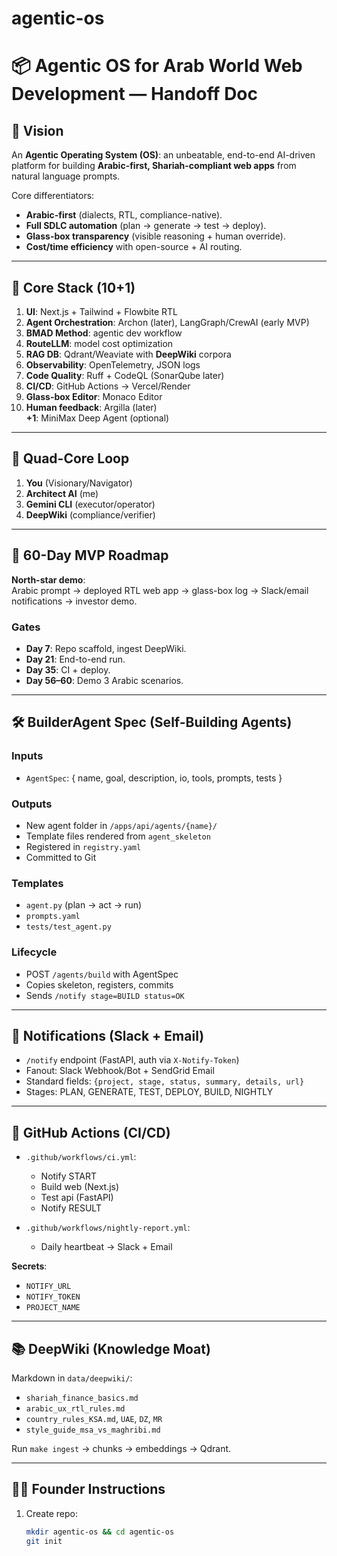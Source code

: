# agentic-os
# 📦 Agentic OS for Arab World Web Development — Handoff Doc

## 🎯 Vision

An **Agentic Operating System (OS)**: an unbeatable, end-to-end AI-driven platform for building **Arabic-first, Shariah-compliant web apps** from natural language prompts.

Core differentiators:

* **Arabic-first** (dialects, RTL, compliance-native).
* **Full SDLC automation** (plan → generate → test → deploy).
* **Glass-box transparency** (visible reasoning + human override).
* **Cost/time efficiency** with open-source + AI routing.

---

## 🧩 Core Stack (10+1)

1. **UI**: Next.js + Tailwind + Flowbite RTL  
2. **Agent Orchestration**: Archon (later), LangGraph/CrewAI (early MVP)  
3. **BMAD Method**: agentic dev workflow  
4. **RouteLLM**: model cost optimization  
5. **RAG DB**: Qdrant/Weaviate with **DeepWiki** corpora  
6. **Observability**: OpenTelemetry, JSON logs  
7. **Code Quality**: Ruff + CodeQL (SonarQube later)  
8. **CI/CD**: GitHub Actions → Vercel/Render  
9. **Glass-box Editor**: Monaco Editor  
10. **Human feedback**: Argilla (later)  
   **+1**: MiniMax Deep Agent (optional)  

---

## 🔄 Quad-Core Loop

1. **You** (Visionary/Navigator)  
2. **Architect AI** (me)  
3. **Gemini CLI** (executor/operator)  
4. **DeepWiki** (compliance/verifier)  

---

## 🚀 60-Day MVP Roadmap

**North-star demo**:  
Arabic prompt → deployed RTL web app → glass-box log → Slack/email notifications → investor demo.

### Gates

* **Day 7**: Repo scaffold, ingest DeepWiki.  
* **Day 21**: End-to-end run.  
* **Day 35**: CI + deploy.  
* **Day 56–60**: Demo 3 Arabic scenarios.  

---

## 🛠️ BuilderAgent Spec (Self-Building Agents)

### Inputs
* `AgentSpec`: { name, goal, description, io, tools, prompts, tests }

### Outputs
* New agent folder in `/apps/api/agents/{name}/`  
* Template files rendered from `agent_skeleton`  
* Registered in `registry.yaml`  
* Committed to Git  

### Templates
* `agent.py` (plan → act → run)  
* `prompts.yaml`  
* `tests/test_agent.py`  

### Lifecycle
* POST `/agents/build` with AgentSpec  
* Copies skeleton, registers, commits  
* Sends `/notify stage=BUILD status=OK`  

---

## 📢 Notifications (Slack + Email)

* `/notify` endpoint (FastAPI, auth via `X-Notify-Token`)  
* Fanout: Slack Webhook/Bot + SendGrid Email  
* Standard fields: `{project, stage, status, summary, details, url}`  
* Stages: PLAN, GENERATE, TEST, DEPLOY, BUILD, NIGHTLY  

---

## 🤖 GitHub Actions (CI/CD)

* `.github/workflows/ci.yml`:  
  * Notify START  
  * Build web (Next.js)  
  * Test api (FastAPI)  
  * Notify RESULT  

* `.github/workflows/nightly-report.yml`:  
  * Daily heartbeat → Slack + Email  

**Secrets**:  
* `NOTIFY_URL`  
* `NOTIFY_TOKEN`  
* `PROJECT_NAME`  

---

## 📚 DeepWiki (Knowledge Moat)

Markdown in `data/deepwiki/`:  

* `shariah_finance_basics.md`  
* `arabic_ux_rtl_rules.md`  
* `country_rules_KSA.md`, `UAE`, `DZ`, `MR`  
* `style_guide_msa_vs_maghribi.md`  

Run `make ingest` → chunks → embeddings → Qdrant.  

---

## 🧑‍💼 Founder Instructions

1. Create repo:
   ```zsh
   mkdir agentic-os && cd agentic-os
   git init
